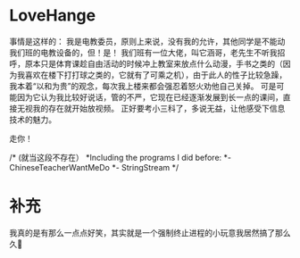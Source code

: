 # LoveHange
事情是这样的：
我是电教委员，原则上来说，没有我的允许，其他同学是不能动我们班的电教设备的，但！是！
我们班有一位大佬，叫它涵哥，老先生不听我招呼，原本只是体育课趁自由活动的时候冲上教室来放点什么动漫，手书之类的（因为我喜欢在楼下打打球之类的，它就有了可乘之机），由于此人的性子比较急躁，我本着“以和为贵”的观念，每次我上楼来都会强忍着怒火劝他自己关掉。
可是可能因为它认为我比较好说话，管的不严，它现在已经逐渐发展到长一点的课间，直接无视我的存在就开始放视频。
正好要考小三科了，多说无益，让他感受下信息技术的魅力。

走你！

/\* (就当这段不存在）
 \*Including the programs I did before:
 \*- ChineseTeacherWantMeDo
 \*- StringStream
\*/
# 补充
我真的是有那么一点点好笑，其实就是一个强制终止进程的小玩意我居然搞了那么久🤣
